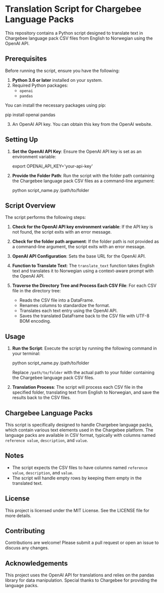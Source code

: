 # Translation Script for Chargebee Language Packs

This repository contains a Python script designed to translate text in Chargebee language pack CSV files from English to Norwegian using the OpenAI API.

## Prerequisites

Before running the script, ensure you have the following:

1. **Python 3.6 or later** installed on your system.
2. Required Python packages:
    - `openai`
    - `pandas`

You can install the necessary packages using pip:


pip install openai pandas


3. An OpenAI API key. You can obtain this key from the OpenAI website.

## Setting Up

1. **Set the OpenAI API Key**:
    Ensure the OpenAI API key is set as an environment variable:


    export OPENAI_API_KEY='your-api-key'
 

2. **Provide the Folder Path**:
    Run the script with the folder path containing the Chargebee language pack CSV files as a command-line argument:

    
    python script_name.py /path/to/folder
  

## Script Overview

The script performs the following steps:

1. **Check for the OpenAI API key environment variable**:
    If the API key is not found, the script exits with an error message.

2. **Check for the folder path argument**:
    If the folder path is not provided as a command-line argument, the script exits with an error message.

3. **OpenAI API Configuration**:
    Sets the base URL for the OpenAI API.

4. **Function to Translate Text**:
    The `translate_text` function takes English text and translates it to Norwegian using a context-aware prompt with the OpenAI API.

5. **Traverse the Directory Tree and Process Each CSV File**:
    For each CSV file in the directory tree:
    - Reads the CSV file into a DataFrame.
    - Renames columns to standardize the format.
    - Translates each text entry using the OpenAI API.
    - Saves the translated DataFrame back to the CSV file with UTF-8 BOM encoding.

## Usage

1. **Run the Script**:
    Execute the script by running the following command in your terminal:

   
    python script_name.py /path/to/folder
  

    Replace `/path/to/folder` with the actual path to your folder containing the Chargebee language pack CSV files.

2. **Translation Process**:
    The script will process each CSV file in the specified folder, translating text from English to Norwegian, and save the results back to the CSV files.

## Chargebee Language Packs

This script is specifically designed to handle Chargebee language packs, which contain various text elements used in the Chargebee platform. The language packs are available in CSV format, typically with columns named `reference value`, `description`, and `value`.

## Notes

- The script expects the CSV files to have columns named `reference value`, `description`, and `value`.
- The script will handle empty rows by keeping them empty in the translated text.

## License

This project is licensed under the MIT License. See the LICENSE file for more details.

## Contributing

Contributions are welcome! Please submit a pull request or open an issue to discuss any changes.

## Acknowledgements

This project uses the OpenAI API for translations and relies on the pandas library for data manipulation. Special thanks to Chargebee for providing the language packs.
